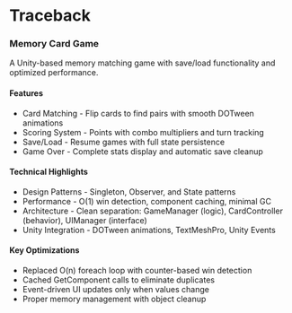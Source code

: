 # Traceback

### Memory Card Game



A Unity-based memory matching game with save/load functionality and optimized performance.



#### Features



* Card Matching - Flip cards to find pairs with smooth DOTween animations
* Scoring System - Points with combo multipliers and turn tracking
* Save/Load - Resume games with full state persistence
* Game Over - Complete stats display and automatic save cleanup



#### Technical Highlights



* Design Patterns - Singleton, Observer, and State patterns
* Performance - O(1) win detection, component caching, minimal GC
* Architecture - Clean separation: GameManager (logic), CardController (behavior), UIManager (interface)
* Unity Integration - DOTween animations, TextMeshPro, Unity Events



#### Key Optimizations



* Replaced O(n) foreach loop with counter-based win detection
* Cached GetComponent calls to eliminate duplicates
* Event-driven UI updates only when values change
* Proper memory management with object cleanup
